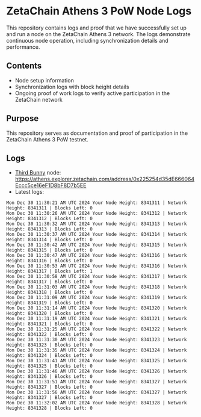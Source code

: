 # ZetaChain Athens 3 PoW Node Logs
This repository contains logs and proof that we have successfully set up and run a node on the ZetaChain Athens 3 network. The logs demonstrate continuous node operation, including synchronization details and performance.

## Contents
- Node setup information
- Synchronization logs with block height details
- Ongoing proof of work logs to verify active participation in the ZetaChain network

## Purpose
This repository serves as documentation and proof of participation in the ZetaChain Athens 3 PoW testnet.

## Logs

- [Third Bunny](https://thirdbunny.xyz/) node: https://athens.explorer.zetachain.com/address/0x225254d35dE666064Eccc5ce16eF1D8bF8D7b5EE
- Latest logs:
```
Mon Dec 30 11:30:21 AM UTC 2024 Your Node Height: 8341311 | Network Height: 8341311 | Blocks Left: 0
Mon Dec 30 11:30:26 AM UTC 2024 Your Node Height: 8341312 | Network Height: 8341312 | Blocks Left: 0
Mon Dec 30 11:30:32 AM UTC 2024 Your Node Height: 8341313 | Network Height: 8341313 | Blocks Left: 0
Mon Dec 30 11:30:37 AM UTC 2024 Your Node Height: 8341314 | Network Height: 8341314 | Blocks Left: 0
Mon Dec 30 11:30:42 AM UTC 2024 Your Node Height: 8341315 | Network Height: 8341315 | Blocks Left: 0
Mon Dec 30 11:30:47 AM UTC 2024 Your Node Height: 8341316 | Network Height: 8341316 | Blocks Left: 0
Mon Dec 30 11:30:53 AM UTC 2024 Your Node Height: 8341316 | Network Height: 8341317 | Blocks Left: 1
Mon Dec 30 11:30:58 AM UTC 2024 Your Node Height: 8341317 | Network Height: 8341317 | Blocks Left: 0
Mon Dec 30 11:31:03 AM UTC 2024 Your Node Height: 8341318 | Network Height: 8341318 | Blocks Left: 0
Mon Dec 30 11:31:09 AM UTC 2024 Your Node Height: 8341319 | Network Height: 8341319 | Blocks Left: 0
Mon Dec 30 11:31:14 AM UTC 2024 Your Node Height: 8341320 | Network Height: 8341320 | Blocks Left: 0
Mon Dec 30 11:31:19 AM UTC 2024 Your Node Height: 8341321 | Network Height: 8341321 | Blocks Left: 0
Mon Dec 30 11:31:25 AM UTC 2024 Your Node Height: 8341322 | Network Height: 8341322 | Blocks Left: 0
Mon Dec 30 11:31:30 AM UTC 2024 Your Node Height: 8341323 | Network Height: 8341323 | Blocks Left: 0
Mon Dec 30 11:31:35 AM UTC 2024 Your Node Height: 8341324 | Network Height: 8341324 | Blocks Left: 0
Mon Dec 30 11:31:41 AM UTC 2024 Your Node Height: 8341325 | Network Height: 8341325 | Blocks Left: 0
Mon Dec 30 11:31:46 AM UTC 2024 Your Node Height: 8341326 | Network Height: 8341326 | Blocks Left: 0
Mon Dec 30 11:31:51 AM UTC 2024 Your Node Height: 8341327 | Network Height: 8341327 | Blocks Left: 0
Mon Dec 30 11:31:56 AM UTC 2024 Your Node Height: 8341327 | Network Height: 8341327 | Blocks Left: 0
Mon Dec 30 11:32:02 AM UTC 2024 Your Node Height: 8341328 | Network Height: 8341328 | Blocks Left: 0
```

